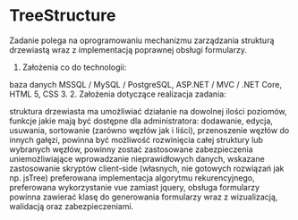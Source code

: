 # TreeStructure
Zadanie polega na oprogramowaniu mechanizmu zarządzania strukturą drzewiastą wraz z implementacją poprawnej obsługi formularzy.

1. Założenia co do technologii:

baza danych MSSQL / MySQL / PostgreSQL,
ASP.NET / MVC / .NET Core,
HTML 5, CSS 3. 
2. Założenia dotyczące realizacja zadania:

struktura drzewiasta ma umożliwiać działanie na dowolnej ilości poziomów,
funkcje jakie mają być dostępne dla administratora: dodawanie, edycja, usuwania, sortowanie (zarówno węzłów jak i liści), przenoszenie węzłów do innych gałęzi,
powinna być możliwość rozwinięcia całej struktury lub wybranych węzłów,
powinny zostać zastosowane zabezpieczenia uniemożliwiające wprowadzanie nieprawidłowych danych,
wskazane zastosowanie skryptów client-side (własnych, nie gotowych rozwiązań jak np. jsTree)
preferowana implementacja algorytmu rekurencyjnego,
preferowana wykorzystanie vue zamiast jquery,
obsługa formularzy powinna zawierać klasę do generowania formularzy wraz z wizualizacją, walidacją oraz zabezpieczeniami.
 
